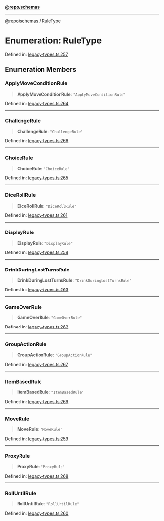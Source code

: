 [**@repo/schemas**](../README.md)

***

[@repo/schemas](../README.md) / RuleType

# Enumeration: RuleType

Defined in: [legacy-types.ts:257](https://github.com/alexqguo/drinking-board-game-v3/blob/b790afaa2e3b8fa2b8d92187d67ae85cb9db6cc2/packages/schemas/src/legacy-types.ts#L257)

## Enumeration Members

### ApplyMoveConditionRule

> **ApplyMoveConditionRule**: `"ApplyMoveConditionRule"`

Defined in: [legacy-types.ts:264](https://github.com/alexqguo/drinking-board-game-v3/blob/b790afaa2e3b8fa2b8d92187d67ae85cb9db6cc2/packages/schemas/src/legacy-types.ts#L264)

***

### ChallengeRule

> **ChallengeRule**: `"ChallengeRule"`

Defined in: [legacy-types.ts:266](https://github.com/alexqguo/drinking-board-game-v3/blob/b790afaa2e3b8fa2b8d92187d67ae85cb9db6cc2/packages/schemas/src/legacy-types.ts#L266)

***

### ChoiceRule

> **ChoiceRule**: `"ChoiceRule"`

Defined in: [legacy-types.ts:265](https://github.com/alexqguo/drinking-board-game-v3/blob/b790afaa2e3b8fa2b8d92187d67ae85cb9db6cc2/packages/schemas/src/legacy-types.ts#L265)

***

### DiceRollRule

> **DiceRollRule**: `"DiceRollRule"`

Defined in: [legacy-types.ts:261](https://github.com/alexqguo/drinking-board-game-v3/blob/b790afaa2e3b8fa2b8d92187d67ae85cb9db6cc2/packages/schemas/src/legacy-types.ts#L261)

***

### DisplayRule

> **DisplayRule**: `"DisplayRule"`

Defined in: [legacy-types.ts:258](https://github.com/alexqguo/drinking-board-game-v3/blob/b790afaa2e3b8fa2b8d92187d67ae85cb9db6cc2/packages/schemas/src/legacy-types.ts#L258)

***

### DrinkDuringLostTurnsRule

> **DrinkDuringLostTurnsRule**: `"DrinkDuringLostTurnsRule"`

Defined in: [legacy-types.ts:263](https://github.com/alexqguo/drinking-board-game-v3/blob/b790afaa2e3b8fa2b8d92187d67ae85cb9db6cc2/packages/schemas/src/legacy-types.ts#L263)

***

### GameOverRule

> **GameOverRule**: `"GameOverRule"`

Defined in: [legacy-types.ts:262](https://github.com/alexqguo/drinking-board-game-v3/blob/b790afaa2e3b8fa2b8d92187d67ae85cb9db6cc2/packages/schemas/src/legacy-types.ts#L262)

***

### GroupActionRule

> **GroupActionRule**: `"GroupActionRule"`

Defined in: [legacy-types.ts:267](https://github.com/alexqguo/drinking-board-game-v3/blob/b790afaa2e3b8fa2b8d92187d67ae85cb9db6cc2/packages/schemas/src/legacy-types.ts#L267)

***

### ItemBasedRule

> **ItemBasedRule**: `"ItemBasedRule"`

Defined in: [legacy-types.ts:269](https://github.com/alexqguo/drinking-board-game-v3/blob/b790afaa2e3b8fa2b8d92187d67ae85cb9db6cc2/packages/schemas/src/legacy-types.ts#L269)

***

### MoveRule

> **MoveRule**: `"MoveRule"`

Defined in: [legacy-types.ts:259](https://github.com/alexqguo/drinking-board-game-v3/blob/b790afaa2e3b8fa2b8d92187d67ae85cb9db6cc2/packages/schemas/src/legacy-types.ts#L259)

***

### ProxyRule

> **ProxyRule**: `"ProxyRule"`

Defined in: [legacy-types.ts:268](https://github.com/alexqguo/drinking-board-game-v3/blob/b790afaa2e3b8fa2b8d92187d67ae85cb9db6cc2/packages/schemas/src/legacy-types.ts#L268)

***

### RollUntilRule

> **RollUntilRule**: `"RollUntilRule"`

Defined in: [legacy-types.ts:260](https://github.com/alexqguo/drinking-board-game-v3/blob/b790afaa2e3b8fa2b8d92187d67ae85cb9db6cc2/packages/schemas/src/legacy-types.ts#L260)
